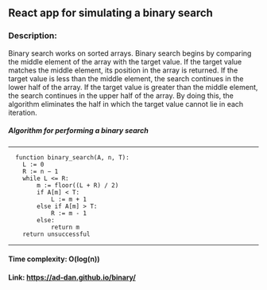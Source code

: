 ## React app for simulating a binary search

### Description:

Binary search works on sorted arrays. Binary search begins by comparing the middle element of the array with the target value. If the target value matches the middle element, its position in the array is returned. If the target value is less than the middle element, the search continues in the lower half of the array. If the target value is greater than the middle element, the search continues in the upper half of the array. By doing this, the algorithm eliminates the half in which the target value cannot lie in each iteration.

##### Algorithm for performing a binary search

---

```
  function binary_search(A, n, T):
    L := 0
    R := n − 1
    while L <= R:
        m := floor((L + R) / 2)
        if A[m] < T:
            L := m + 1
        else if A[m] > T:
            R := m - 1
        else:
            return m
    return unsuccessful
```

---

#### Time complexity: O(log(n))

#### Link: https://ad-dan.github.io/binary/
